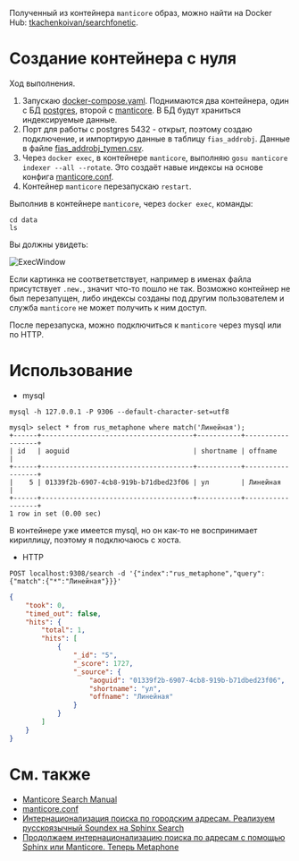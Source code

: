 Полученный из контейнера `manticore` образ, можно найти на Docker Hub: [tkachenkoivan/searchfonetic](https://hub.docker.com/r/tkachenkoivan/searchfonetic).

# Создание контейнера с нуля

Ход выполнения. 

1. Запускаю [docker-compose.yaml](/docker-compose.yaml). Поднимаются два контейнера, один с БД [postgres](https://hub.docker.com/_/postgres), второй с [manticore](https://hub.docker.com/r/manticoresearch/manticore). В БД будут храниться индексируемые данные.
2. Порт для работы с postgres 5432 - открыт, поэтому создаю подключение, и импортирую данные в таблицу `fias_addrobj`. Данные в файле [fias_addrobj_tymen.csv](/fias_addrobj_tymen.csv).
3. Через `docker exec`, в контейнере `manticore`, выполняю `gosu manticore indexer --all --rotate`. Это создаёт навые индексы на основе конфига [manticore.conf](/manticore/config/manticore.conf).
4. Контейнер `manticore` перезапускаю `restart`.

Выполнив в контейнере `manticore`, через `docker exec`, команды: 
```
cd data
ls
```
Вы должны увидеть:

![ExecWindow](https://user-images.githubusercontent.com/10295935/112434309-3d9f5e80-8d65-11eb-9098-eb2350cf3a16.png)

Если картинка не соответветствует, например в именах файла присутствует `.new.`, значит что-то пошло не так. Возможно контейнер не был перезапущен, либо индексы созданы под другим пользователем и служба `manticore` не может получить к ним доступ.

После перезапуска, можно подключиться к `manticore` через mysql или по HTTP.

# Использование

* mysql
```
mysql -h 127.0.0.1 -P 9306 --default-character-set=utf8
```

```
mysql> select * from rus_metaphone where match('Линейная');
+------+--------------------------------------+-----------+------------------+
| id   | aoguid                               | shortname | offname          |
+------+--------------------------------------+-----------+------------------+
|    5 | 01339f2b-6907-4cb8-919b-b71dbed23f06 | ул        | Линейная         |
+------+--------------------------------------+-----------+------------------+
1 row in set (0.00 sec)
```

В контейнере уже имеется mysql, но он как-то не воспринимает кириллицу, поэтому я подключаюсь с хоста. 

* HTTP
```
POST localhost:9308/search -d '{"index":"rus_metaphone","query":{"match":{"*":"Линейная"}}}'
```

```JSON
{
    "took": 0,
    "timed_out": false,
    "hits": {
        "total": 1,
        "hits": [
            {
                "_id": "5",
                "_score": 1727,
                "_source": {
                    "aoguid": "01339f2b-6907-4cb8-919b-b71dbed23f06",
                    "shortname": "ул",
                    "offname": "Линейная"
                }
            }
        ]
    }
}
```

# См. также
* [Manticore Search Manual](https://manual.manticoresearch.com/Introduction)
* [manticore.conf](https://github.com/manticoresoftware/docker/blob/master/manticore.conf)
* [Интернационализация поиска по городским адресам. Реализуем русскоязычный Soundex на Sphinx Search](https://habr.com/ru/post/547652/)
* [Продолжаем интернационализацию поиска по адресам с помощью Sphinx или Manticore. Теперь Metaphone](https://habr.com/ru/post/550690/)

